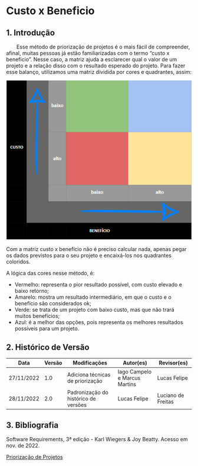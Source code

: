 # Custo x Beneficio

## 1. Introdução

&emsp;&emsp;Esse método de priorização de projetos é o mais fácil de compreender, afinal, muitas pessoas já estão familiarizadas com o termo “custo x benefício”. Nesse caso, a matriz ajuda a esclarecer qual o valor de um projeto e a relação disso com o resultado esperado do projeto. Para fazer esse balanço, utilizamos uma matriz dividida por cores e quadrantes, assim:

![Custo x Beneficio](/assets/custo_x_beneficio.png)

Com a matriz custo x benefício não é preciso calcular nada, apenas pegar os dados previstos para o seu projeto e encaixá-los nos quadrantes coloridos.

A lógica das cores nesse método, é:

- Vermelho: representa o pior resultado possível, com custo elevado e baixo retorno;
- Amarelo: mostra um resultado intermediário, em que o custo e o benefício são considerados ok;
- Verde: se trata de um projeto com baixo custo, mas que não trará muitos benefícios;
- Azul: é a melhor das opções, pois representa os melhores resultados possíveis para um projeto.

## 2. Histórico de Versão

| Data       | Versão | Modificações                         | Autor(es)                     | Revisor(es)        |
| ---------- | ------ | ------------------------------------ | ----------------------------- | ------------------ |
| 27/11/2022 | 1.0    | Adiciona técnicas de priorização     | Iago Campelo e Marcus Martins | Lucas Felipe       |
| 28/11/2022 | 2.0    | Padronização do histórico de versões | Lucas Felipe                  | Luciano de Freitas |


## 3. Bibliografia

Software Requirements, 3ª edição - Karl Wiegers & Joy Beatty. Acesso em nov. de 2022.

[Priorização de Projetos](https://rockcontent.com/br/blog/priorizacao-de-projetos/)
